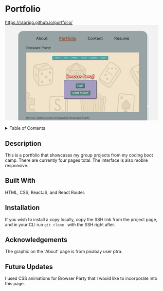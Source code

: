 # Portfolio

https://rabrigo.github.io/portfolio/
![screenshot of my react porfolio](./src/screenshots/portfolio.png)

<details>
<summary>Table of Contents</summary>
  <ol>
    <li><a href="#description">Description</a></li>
    <li><a href="#built-with">Built With</a></li>
    <li><a href="#installation">Installation</a></li>
    <li><a href="#acknowledgements">Acknowledgements</a></li>
    <li><a href="#future-updates">Future Updates</a></li>
  </ol>
</details>

## Description
This is a portfolio that showcases my group projects from my coding boot camp. There are currently four pages total. The interface is also mobile responsive.

## Built With
HTML, CSS, ReactJS, and React Router. 

## Installation
If you wish to install a copy locally, copy the SSH link from the project page, and in your CLI run `git clone ` with the SSH right after.

## Acknowledgements
The graphic on the 'About' page is from pixabay user ptra.

## Future Updates
I used CSS animations for Browser Party that I would like to incorporate into this page.